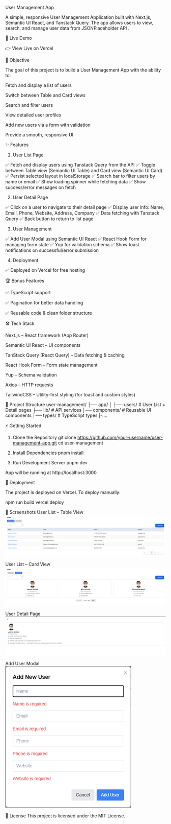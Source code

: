 User Management App

A simple, responsive User Management Application built with Next.js, Semantic UI React, and Tanstack Query.
The app allows users to view, search, and manage user data from JSONPlaceholder API
.

🚀 Live Demo

👉 View Live on Vercel

📌 Objective

The goal of this project is to build a User Management App with the ability to:

Fetch and display a list of users

Switch between Table and Card views

Search and filter users

View detailed user profiles

Add new users via a form with validation

Provide a smooth, responsive UI

✨ Features

1. User List Page

✅ Fetch and display users using Tanstack Query from the API
✅ Toggle between Table view (Semantic UI Table) and Card view (Semantic UI Card)
✅ Persist selected layout in localStorage
✅ Search bar to filter users by name or email
✅ Show loading spinner while fetching data
✅ Show success/error messages on fetch

2. User Detail Page

✅ Click on a user to navigate to their detail page
✅ Display user info: Name, Email, Phone, Website, Address, Company
✅ Data fetching with Tanstack Query
✅ Back button to return to list page

3. User Management

✅ Add User Modal using Semantic UI React
✅ React Hook Form for managing form state
✅ Yup for validation schema
✅ Show toast notifications on successful/error submission

4. Deployment

✅ Deployed on Vercel for free hosting

🏆 Bonus Features

✅ TypeScript support

✅ Pagination for better data handling

✅ Reusable code & clean folder structure

🛠️ Tech Stack

Next.js – React framework (App Router)

Semantic UI React – UI components

TanStack Query (React Query) – Data fetching & caching

React Hook Form – Form state management

Yup – Schema validation

Axios – HTTP requests

TailwindCSS – Utility-first styling (for toast and custom styles)

📂 Project Structure
user-management/
├── app/
│ ├── users/ # User List + Detail pages
├── lib/ # API services
│── components/ # Reusable UI components
│── types/ # TypeScript types
|-....

⚡ Getting Started

1. Clone the Repository
   git clone https://github.com/your-username/user-management-app.git
   cd user-management

2. Install Dependencies
   pnpm install

3. Run Development Server
   pnpm dev

App will be running at http://localhost:3000

🚀 Deployment

The project is deployed on Vercel.
To deploy manually:

npm run build
vercel deploy

📸 Screenshots
User List – Table View
![alt text](image.png)

User List – Card View
![alt text](image-1.png)

User Detail Page
![alt text](image-2.png)

Add User Modal
![alt text](image-3.png)

📜 License
This project is licensed under the MIT License.
